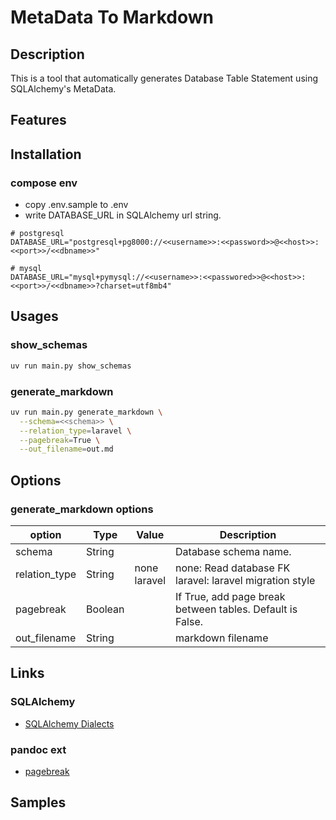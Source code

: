 
# MetaData To Markdown

## Description

This is a tool that automatically generates Database Table Statement using SQLAlchemy's MetaData.

## Features

## Installation

### compose env

- copy .env.sample to .env
- write DATABASE_URL in SQLAlchemy url string.

```dotenv
# postgresql
DATABASE_URL="postgresql+pg8000://<<username>>:<<password>>@<<host>>:<<port>>/<<dbname>>"
```

```dotenv
# mysql
DATABASE_URL="mysql+pymysql://<<username>>:<<passwored>>@<<host>>:<<port>>/<<dbname>>?charset=utf8mb4"
```

## Usages

### show_schemas

```bash
uv run main.py show_schemas
```

### generate_markdown

```bash
uv run main.py generate_markdown \
  --schema=<<schema>> \
  --relation_type=laravel \
  --pagebreak=True \
  --out_filename=out.md  
```

## Options

### generate_markdown options

| option         | Type     | Value           | Description                                                |
|----------------|----------|-----------------|------------------------------------------------------------|
| schema         | String   |                 | Database schema name.                                      |
| relation_type  | String   | none<br>laravel | none: Read database FK<br>laravel: laravel migration style |
| pagebreak      | Boolean  |                 | If True, add page break between tables. Default is False.  |
| out_filename   | String   |                 | markdown filename                                          |

## Links

### SQLAlchemy

- [SQLAlchemy Dialects](https://docs.sqlalchemy.org/en/20/dialects/index.html)

### pandoc ext

- [pagebreak](https://github.com/pandoc-ext/pagebreak)

## Samples
